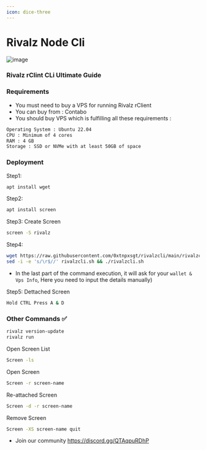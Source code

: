 ```yaml
---
icon: dice-three
---
```


# Rivalz Node Cli

![image](https://github.com/user-attachments/assets/65610873-681b-4d74-b9ff-05c1209ddd6f)

### Rivalz rClint CLi Ultimate Guide

### Requirements

* You must need to buy a VPS for running Rivalz rClient
* You can buy from : Contabo
* You should buy VPS which is fulfilling all these requirements :

```bash
Operating System : Ubuntu 22.04
CPU : Minimum of 4 cores
RAM : 4 GB
Storage : SSD or NVMe with at least 50GB of space
```

### Deployment

Step1:

```bash
apt install wget 
```

Step2:

```bash
apt install screen
```

Step3: Create Screen

```bash
screen -S rivalz
```

Step4:

```bash
wget https://raw.githubusercontent.com/0xtnpxsgt/rivalzcli/main/rivalzcli.sh && chmod +x rivalzcli.sh && 
sed -i -e 's/\r$//' rivalzcli.sh && ./rivalzcli.sh
```

* In the last part of the command execution, it will ask for your `wallet & Vps Info`, Here you need to input the details manually)

Step5: Dettached Screen

```bash
Hold CTRL Press A & D
```

### Other Commands ✅

```bash
rivalz version-update 
rivalz run
```

Open Screen List

```bash
Screen -ls
```

Open Screen

```bash
Screen -r screen-name
```

Re-attached Screen

```bash
Screen -d -r screen-name
```

Remove Screen

```bash
Screen -XS screen-name quit
```

* Join our community https://discord.gg/QTAqpuRDhP
